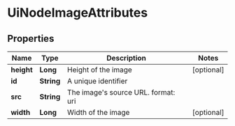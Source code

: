 

# UiNodeImageAttributes


## Properties

Name | Type | Description | Notes
------------ | ------------- | ------------- | -------------
**height** | **Long** | Height of the image |  [optional]
**id** | **String** | A unique identifier | 
**src** | **String** | The image&#39;s source URL.  format: uri | 
**width** | **Long** | Width of the image |  [optional]



